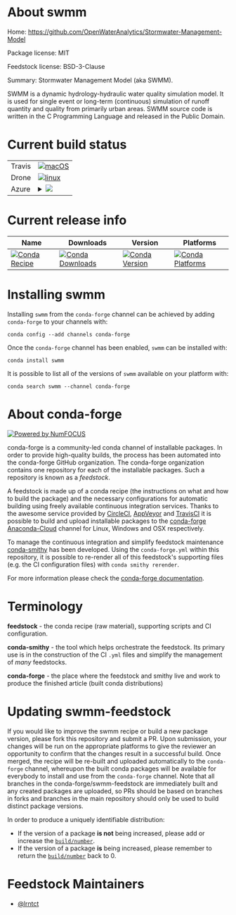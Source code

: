 About swmm
==========

Home: https://github.com/OpenWaterAnalytics/Stormwater-Management-Model

Package license: MIT

Feedstock license: BSD-3-Clause

Summary: Stormwater Management Model (aka SWMM).

SWMM is a dynamic hydrology-hydraulic water quality simulation model.
It is used for single event or long-term (continuous) simulation of
runoff quantity and quality from primarily urban areas. SWMM source
code is written in the C Programming Language and released in the
Public Domain.


Current build status
====================


<table><tr>
    <td>Travis</td>
    <td>
      <a href="https://travis-ci.com/conda-forge/swmm-feedstock">
        <img alt="macOS" src="https://img.shields.io/travis/com/conda-forge/swmm-feedstock/master.svg?label=macOS">
      </a>
    </td>
  </tr><tr>
    <td>Drone</td>
    <td>
      <a href="https://cloud.drone.io/conda-forge/swmm-feedstock">
        <img alt="linux" src="https://img.shields.io/drone/build/conda-forge/swmm-feedstock/master.svg?label=Linux">
      </a>
    </td>
  </tr>
    
  <tr>
    <td>Azure</td>
    <td>
      <details>
        <summary>
          <a href="https://dev.azure.com/conda-forge/feedstock-builds/_build/latest?definitionId=10129&branchName=master">
            <img src="https://dev.azure.com/conda-forge/feedstock-builds/_apis/build/status/swmm-feedstock?branchName=master">
          </a>
        </summary>
        <table>
          <thead><tr><th>Variant</th><th>Status</th></tr></thead>
          <tbody><tr>
              <td>linux</td>
              <td>
                <a href="https://dev.azure.com/conda-forge/feedstock-builds/_build/latest?definitionId=10129&branchName=master">
                  <img src="https://dev.azure.com/conda-forge/feedstock-builds/_apis/build/status/swmm-feedstock?branchName=master&jobName=linux&configuration=linux_" alt="variant">
                </a>
              </td>
            </tr><tr>
              <td>linux_aarch64</td>
              <td>
                <a href="https://dev.azure.com/conda-forge/feedstock-builds/_build/latest?definitionId=10129&branchName=master">
                  <img src="https://dev.azure.com/conda-forge/feedstock-builds/_apis/build/status/swmm-feedstock?branchName=master&jobName=linux&configuration=linux_aarch64_" alt="variant">
                </a>
              </td>
            </tr><tr>
              <td>linux_ppc64le</td>
              <td>
                <a href="https://dev.azure.com/conda-forge/feedstock-builds/_build/latest?definitionId=10129&branchName=master">
                  <img src="https://dev.azure.com/conda-forge/feedstock-builds/_apis/build/status/swmm-feedstock?branchName=master&jobName=linux&configuration=linux_ppc64le_" alt="variant">
                </a>
              </td>
            </tr><tr>
              <td>osx</td>
              <td>
                <a href="https://dev.azure.com/conda-forge/feedstock-builds/_build/latest?definitionId=10129&branchName=master">
                  <img src="https://dev.azure.com/conda-forge/feedstock-builds/_apis/build/status/swmm-feedstock?branchName=master&jobName=osx&configuration=osx_" alt="variant">
                </a>
              </td>
            </tr><tr>
              <td>win</td>
              <td>
                <a href="https://dev.azure.com/conda-forge/feedstock-builds/_build/latest?definitionId=10129&branchName=master">
                  <img src="https://dev.azure.com/conda-forge/feedstock-builds/_apis/build/status/swmm-feedstock?branchName=master&jobName=win&configuration=win_" alt="variant">
                </a>
              </td>
            </tr>
          </tbody>
        </table>
      </details>
    </td>
  </tr>
</table>

Current release info
====================

| Name | Downloads | Version | Platforms |
| --- | --- | --- | --- |
| [![Conda Recipe](https://img.shields.io/badge/recipe-swmm-green.svg)](https://anaconda.org/conda-forge/swmm) | [![Conda Downloads](https://img.shields.io/conda/dn/conda-forge/swmm.svg)](https://anaconda.org/conda-forge/swmm) | [![Conda Version](https://img.shields.io/conda/vn/conda-forge/swmm.svg)](https://anaconda.org/conda-forge/swmm) | [![Conda Platforms](https://img.shields.io/conda/pn/conda-forge/swmm.svg)](https://anaconda.org/conda-forge/swmm) |

Installing swmm
===============

Installing `swmm` from the `conda-forge` channel can be achieved by adding `conda-forge` to your channels with:

```
conda config --add channels conda-forge
```

Once the `conda-forge` channel has been enabled, `swmm` can be installed with:

```
conda install swmm
```

It is possible to list all of the versions of `swmm` available on your platform with:

```
conda search swmm --channel conda-forge
```


About conda-forge
=================

[![Powered by NumFOCUS](https://img.shields.io/badge/powered%20by-NumFOCUS-orange.svg?style=flat&colorA=E1523D&colorB=007D8A)](http://numfocus.org)

conda-forge is a community-led conda channel of installable packages.
In order to provide high-quality builds, the process has been automated into the
conda-forge GitHub organization. The conda-forge organization contains one repository
for each of the installable packages. Such a repository is known as a *feedstock*.

A feedstock is made up of a conda recipe (the instructions on what and how to build
the package) and the necessary configurations for automatic building using freely
available continuous integration services. Thanks to the awesome service provided by
[CircleCI](https://circleci.com/), [AppVeyor](https://www.appveyor.com/)
and [TravisCI](https://travis-ci.com/) it is possible to build and upload installable
packages to the [conda-forge](https://anaconda.org/conda-forge)
[Anaconda-Cloud](https://anaconda.org/) channel for Linux, Windows and OSX respectively.

To manage the continuous integration and simplify feedstock maintenance
[conda-smithy](https://github.com/conda-forge/conda-smithy) has been developed.
Using the ``conda-forge.yml`` within this repository, it is possible to re-render all of
this feedstock's supporting files (e.g. the CI configuration files) with ``conda smithy rerender``.

For more information please check the [conda-forge documentation](https://conda-forge.org/docs/).

Terminology
===========

**feedstock** - the conda recipe (raw material), supporting scripts and CI configuration.

**conda-smithy** - the tool which helps orchestrate the feedstock.
                   Its primary use is in the construction of the CI ``.yml`` files
                   and simplify the management of *many* feedstocks.

**conda-forge** - the place where the feedstock and smithy live and work to
                  produce the finished article (built conda distributions)


Updating swmm-feedstock
=======================

If you would like to improve the swmm recipe or build a new
package version, please fork this repository and submit a PR. Upon submission,
your changes will be run on the appropriate platforms to give the reviewer an
opportunity to confirm that the changes result in a successful build. Once
merged, the recipe will be re-built and uploaded automatically to the
`conda-forge` channel, whereupon the built conda packages will be available for
everybody to install and use from the `conda-forge` channel.
Note that all branches in the conda-forge/swmm-feedstock are
immediately built and any created packages are uploaded, so PRs should be based
on branches in forks and branches in the main repository should only be used to
build distinct package versions.

In order to produce a uniquely identifiable distribution:
 * If the version of a package **is not** being increased, please add or increase
   the [``build/number``](https://conda.io/docs/user-guide/tasks/build-packages/define-metadata.html#build-number-and-string).
 * If the version of a package **is** being increased, please remember to return
   the [``build/number``](https://conda.io/docs/user-guide/tasks/build-packages/define-metadata.html#build-number-and-string)
   back to 0.

Feedstock Maintainers
=====================

* [@lrntct](https://github.com/lrntct/)

